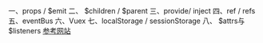 一、props / $emit
二、 $children / $parent
三、provide/ inject
四、ref / refs
五、eventBus
六、Vuex
七、localStorage / sessionStorage
八、 $attrs与 $listeners
[参考网站](https://juejin.im/post/5d267dcdf265da1b957081a3#heading-6)